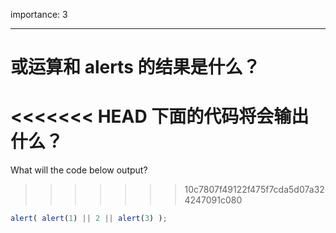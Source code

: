 importance: 3

---

# 或运算和 alerts 的结果是什么？

<<<<<<< HEAD
下面的代码将会输出什么？
=======
What will the code below output?
>>>>>>> 10c7807f49122f475f7cda5d07a324247091c080

```js
alert( alert(1) || 2 || alert(3) );
```

